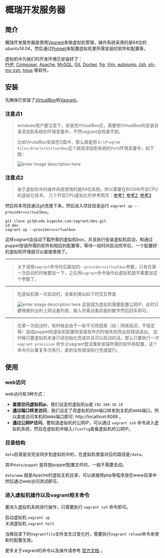 # 概瑞开发服务器

## 简介
概瑞开发服务器是使用[Vagrant](http://blog.segmentfault.com/fenbox/1190000000264347)来做虚拟机管理，操作系统采用的是64位的ubuntu14.04，然后通过[Puppet](http://baike.baidu.com/view/1794764.htm)来配置虚拟机里所需安装的软件和配置等。

虚拟机中为我们的开发环境已安装好了：  
[PHP](http://php.net/), [Composer](https://getcomposer.org/), [Apache](http://httpd.apache.org/), [MySQL](http://www.mysql.com/), [Git](http://git-scm.com/), [Docker](https://www.docker.com/), [fig](http://www.fig.sh/), [Vim](http://www.vim.org/), [autojump](https://github.com/joelthelion/autojump), [zsh](http://www.zsh.org/), [oh-my-zsh](http://ohmyz.sh/), [tmux](http://tmux.sourceforge.net/) 等软件。

## 安装
先确保已安装了[VirtualBox](https://www.virtualbox.org/wiki/Downloads)和[Vagrant](http://www.vagrantup.com/downloads.html)。


### 注意点1
> windows用户要注意下，安装完VirtualBox后，需要把VirtualBox的安装目录添加到系统的环境变量中，不然vagrant会检查不到。
>
> 比如VirutalBox安装在D盘中，那么就是把 `D:\Program Files\Oracle\VirtualBox`这个路径添加到系统的`Path`环境变量中，如下图：
>
> ![enter image description here](https://moznia.by3302.livefilestore.com/y2p23Y9iuyRxDZKdNkJDlr4LZ8M4jZySgdbs6JJOZ7xf_xgDRmsZMol_BYtNp5pwBBkFdYc4BSq8dtuRWPaVs1-wgMahdHISeoZiu4oZuMTWw8/CF798CF7-D727-4388-8415-F38082BE7BF3.png?psid=1)

### 注意点2

> 由于虚拟机中的操作系统使用的是64位系统，所以需要在BIOS中开启CPU的虚拟化技术。
> 几个开启CPU虚拟化的参考网页：[参考1](http://support1.lenovo.com.cn/lenovo/wsi/htmls/detail_12668799330965621.html), [参考2](http://www.tongyongpe.com/n/201408/442.html), [参考3](http://www.newyx.net/gl/215905_1.htm)

然后将本项目通过git克隆下来，然后进入项目目录运行 `vagrant up --provider=virtualbox`。

    git clone git@code.bigecko.com:vagrant/dev.git
    cd dev
    vagrant up --provider=virtualbox

这样vagrant会自动下载所需的虚拟机box，并且执行安装虚拟机启动，和通过puppet安装所需的软件和相应的配置等，等待一段时间启动完毕后，一个配置好的虚拟机环境就可以直接使用了。

---
> 关于调用`vagrant`命令时后面加的`--provider=virtualbox`参数，只有在第一次启动的时候要加一下，之后用`vagrant`命令操作此虚拟机就不需要加这个参数了。

---
> 在虚拟机第一次启动时，会看到类似如下的交互界面
>
>![enter image description here](https://moznia.by3302.livefilestore.com/y2pFSJT0F9CDRBmBV8W72eKpUKuXP-WbhVYjuRfTj_rni7fiUsXbxghEM0Iaf20cs_jItTXdSM7iBdRHVrXUATCxilUNh2ZICV2IARywbyVnsQ/F1F14253-DAE7-49A0-8F1E-6B524F2ECA01.png?psid=1)
>这是因为虚拟机需要配置公网IP，此时只要根据列出的上网设备列表，输入所需设备前面的数字然后回车即可。

---
> 在第一次启动时，有时候会由于一些不可控因素（如：网络延迟，不稳定等）造成puppet给虚拟机配置和安装软件的时候失败而出现错误退出。
> 这时候只要虚拟机本身已经初始化完成并且可以启动的话，那么只要执行一次 `vagrant provision` 命令让vagrant尝试重新安装所需的软件和配置，这个命令可以重复多次执行，直到没有错误执行完成就行。

## 使用

### web访问

web访问有3种方式：

 - **直接访问虚拟机ip**，我们设定的虚拟机ip是 `192.168.16.10`
 - **通过端口转发访问**，我们设定了将虚拟机的`80`端口转发到主机的`8088`端口，所以直接访问本机的`8088`端口即可: http://localhost:8088 。
 - **通过公网IP访问**，要知道虚拟机的公网IP，可以通过 `vagrant ssh` 命令进入虚拟机系统，然后在虚拟机中输入`ifconfig`查看虚拟机的公网IP。

### 目录结构
`data`目录是会完全同步到虚拟机中的，在虚拟机里面对应的路径是`/data`。

其中`data/puppet` 是存放puppet配置文件的，一般不需要去动。

`data/www` 就是Apache的虚拟主机目录，可以直接把php等程序放在www目录中然后通过web访问测试即可。

### 进入虚拟机操作以及vagrant相关命令
要进入虚拟机系统进行操作，只需要执行 `vagrant ssh` 命令即可。

启动虚拟机 `vagrant up`  
关闭虚拟机 `vagrant halt`

当根目录下的`Vagrantfile`文件发生过变化时，需要执行`vagrant reload`命令来使新的配置生效。

更多关于vagrant的命令以及操作请参考 [官方文档](https://docs.vagrantup.com/v2/cli/index.html) 。

